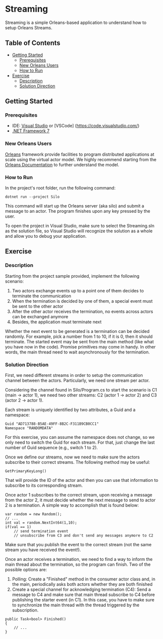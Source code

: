 # Streaming

Streaming is a simple Orleans-based application to understand how to setup Orleans Streams.

## Table of Contents
- [Getting Started](#getting-started)
    * [Prerequisites](#prerequisites)
    * [New Orleans Users](#orleans)
    * [How to Run](#run)
- [Exercise](#exercise)
    * [Description](#description)
    * [Solution Direction](#solution)

## <a name="getting-started"></a>Getting Started

### <a name="prerequisites"></a>Prerequisites

- IDE: [Visual Studio](https://visualstudio.microsoft.com/vs/community/) or [VSCode] (https://code.visualstudio.com/)
- [.NET Framework 7](https://dotnet.microsoft.com/en-us/download/dotnet/7.0)

### <a name="orleans"></a>New Orleans Users

[Orleans](https://learn.microsoft.com/en-us/dotnet/orleans/) framework provide facilities to program distributed applications at scale using the virtual actor model. We highly recommend starting from the [Orleans Documentation](https://learn.microsoft.com/en-us/dotnet/orleans/overview) to further understand the model.

### <a name="run"></a>How to Run

In the project's root folder, run the following command:

```
dotnet run --project Silo
```

This command will start up the Orleans server (aka silo) and submit a message to an actor. The program finishes upon any key pressed by the user.

To open the project in Visual Studio, make sure to select the Streaming.sln as the solution file, so Visual Studio will recognize the solution as a whole and allow you to debug your application.

## <a name="exercise"></a>Exercise

### <a name="description"></a>Description

Starting from the project sample provided, implement the following scenario:

1. Two actors exchange events up to a point one of them decides to terminate the communication 
2. When the termination is decided by one of them, a special event must be sent to the other actor
3. After the other actor receives the termination, no events across actors can be exchanged anymore
4. Besides, the application must terminate next

Whether the next event to be generated is a termination can be decided randomly. For example, pick a number from 1 to 10, if it is 0, then it should terminate.
The started event may be sent from the main method (like what you have now in the code).
Promise primitives may come in handy. In other words, the main thread need to wait asynchronously for the termination.

### <a name="solution"></a>Solution Direction

First, we need different streams in order to setup the communication channel between the actors.
Particularly, we need one stream per actor.


Considering the channel found in Silo/Program.cs to start the scenario is C1 (main -> actor 1), we need two other streams: C2 (actor 1 -> actor 2) and C3 (actor 2 -> actor 1).


Each stream is uniquely identified by two attributes, a Guid and a namespace:
```
Guid "AD713788-B5AE-49FF-8B2C-F311B9CB0CC1"
Namespace "RANDOMDATA"
```

For this exercise, you can assume the namespace does not change, so we only need to switch the Guid for each stream. For that, just change the last number of Guid sequence (e.g., switch 1 to 2).


Once we define our streams, now we need to make sure the actors subscribe to their correct streams. The following method may be useful:
```
GetPrimaryKeyLong()
```

That will provide the ID of the actor and then you can use that information to subscribe to its corresponding stream.

Once actor 1 subscribes to the correct stream, upon receiving a message from the actor 2, it must decide whether the next message to send to actor 2 is a termination. A simple way to accomplish that is found below:

```
var random = new Random();
// ...
int val = random.NextInt64(1,10);
if(val == 1)
    // send termination event
    // unsubscribe from C3 and don't send any messages anymore to C2
```

Make sure that you publish the event to the correct stream (not the same stream you have received the event!).

Once an actor receives a termination, we need to find a way to inform the main thread about the termination, so the program can finish. Two of the possible options are:

1. Polling: Create a "Finished" method in the consumer actor class and, in the main, periodically asks both actors whether they are both finished
2. Create a special channel for acknowledging termination (C4): Send a message to C4 and make sure that main thread subscribe to C4 before publishing the starter event (in C1). In this case, you have to make sure to synchronize the main thread with the thread triggered by the subscription.

```
public Task<bool> Finished()
{
    // ...
}
```

